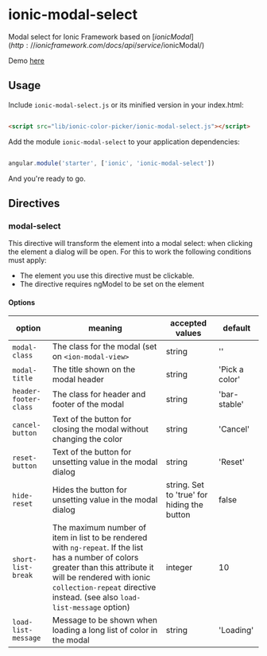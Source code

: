 # ionic-modal-select

Modal select for Ionic Framework based on [$ionicModal](http://ionicframework.com/docs/api/service/$ionicModal/)

Demo [here](http://codepen.io/bianchimro/pen/EVYgym?editors=101)


## Usage
<!--
Get the files from github or install from bower:
```
bower install ionic-modal-select
```
-->

Include `ionic-modal-select.js` or its minified version in your index.html:

```html

<script src="lib/ionic-color-picker/ionic-modal-select.js"></script>

```


Add the module `ionic-modal-select` to your application dependencies:

```javascript

angular.module('starter', ['ionic', 'ionic-modal-select'])


```


And you're ready to go.



## Directives

### modal-select

This directive will transform the element into a modal select: when clicking the element a  dialog will be open. For this to work the following conditions must apply:

* The element you use this directive must be clickable.
* The directive requires ngModel to be set on the element


#### Options

option|meaning|accepted values|default
---|---|---|---
`modal-class`|The class for the modal (set on `<ion-modal-view>`|string|''
`modal-title`|The title shown on the modal header|string|'Pick a color'
`header-footer-class`|The class for header and footer of the modal|string|'bar-stable'
`cancel-button`|Text of the button for closing the modal without changing the color|string|'Cancel'
`reset-button`|Text of the button for unsetting value in the modal dialog|string|'Reset'
`hide-reset`|Hides the button for unsetting value in the modal dialog|string. Set to 'true' for hiding the button|false
`short-list-break`|The maximum number of item in list to be rendered with `ng-repeat`. If the list has a number of colors greater than this attribute it will be rendered with ionic `collection-repeat` directive instead. (see also `load-list-message` option)|integer|10
`load-list-message`|Message to be shown when loading a long list of color in the modal|string|'Loading'

<!--
### Examples


```html

```

More examples to come.

See this [codepen](http://codepen.io/bianchimro/pen/EVYgym?editors=101) for now.


## Support this project

This software package is available for free with a MIT license, but
if you find it useful and want support its development consider buying a copy on the [Ionic Marketplace](http://market.ionic.io/plugins/ionic-modal-select) for just a few bucks.
-->